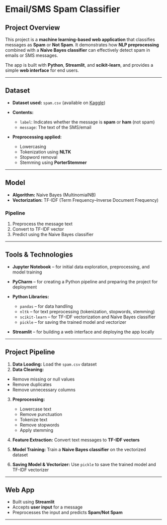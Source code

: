 # Email/SMS Spam Classifier

## **Project Overview**

This project is a **machine learning-based web application** that classifies messages as **Spam** or **Not Spam**. It demonstrates how **NLP preprocessing** combined with a **Naive Bayes classifier** can effectively detect spam in emails or SMS messages.

The app is built with **Python**, **Streamlit**, and **scikit-learn**, and provides a simple **web interface** for end users.

---

## **Dataset**

* **Dataset used:** `spam.csv` (available on [Kaggle](https://www.kaggle.com/uciml/sms-spam-collection-dataset))

* **Contents:**

  * `label`: Indicates whether the message is **spam** or **ham** (not spam)
  * `message`: The text of the SMS/email

* **Preprocessing applied:**

  * Lowercasing
  * Tokenization using **NLTK**
  * Stopword removal
  * Stemming using **PorterStemmer**

---

## **Model**

* **Algorithm:** Naive Bayes (MultinomialNB)
* **Vectorization:** TF-IDF (Term Frequency–Inverse Document Frequency)

### **Pipeline**

1. Preprocess the message text
2. Convert to TF-IDF vector
3. Predict using the Naive Bayes classifier

---

## **Tools & Technologies**

* **Jupyter Notebook** – for initial data exploration, preprocessing, and model training
* **PyCharm** – for creating a Python pipeline and preparing the project for deployment
* **Python Libraries:**

  * `pandas` – for data handling
  * `nltk` – for text preprocessing (tokenization, stopwords, stemming)
  * `scikit-learn` – for TF-IDF vectorization and Naive Bayes classifier
  * `pickle` – for saving the trained model and vectorizer
* **Streamlit** – for building a web interface and deploying the app locally

---

## **Project Pipeline**

1. **Data Loading:** Load the `spam.csv` dataset
2. **Data Cleaning:**
 * Remove missing or null values
 * Remove duplicates
 * Remove unnecessary columns
3. **Preprocessing:**

   * Lowercase text
   * Remove punctuation
   * Tokenize text
   * Remove stopwords
   * Apply stemming
4. **Feature Extraction:** Convert text messages to **TF-IDF vectors**
5. **Model Training:** Train a **Naive Bayes classifier** on the vectorized dataset
6. **Saving Model & Vectorizer:** Use `pickle` to save the trained model and TF-IDF vectorizer

---

## **Web App**

* Built using **Streamlit**
* Accepts **user input** for a message
* Preprocesses the input and predicts **Spam/Not Spam**

---


